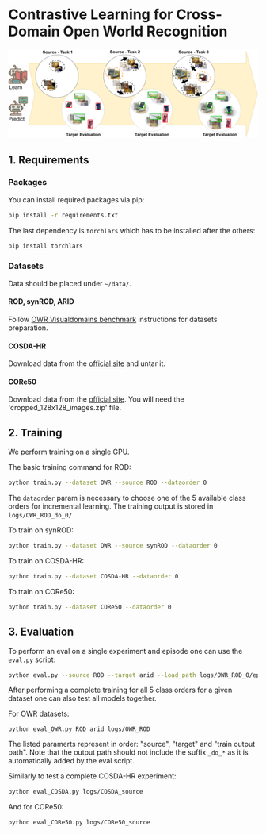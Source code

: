 # Contrastive Learning for Cross-Domain Open World Recognition

![](media/cow.png)

## 1. Requirements

### Packages

You can install required packages via pip: 

```bash
pip install -r requirements.txt
```

The last dependency is `torchlars` which has to be installed after the others:

```bash
pip install torchlars
```

### Datasets 

Data should be placed under `~/data/`.

#### ROD, synROD, ARID

Follow [OWR Visualdomains benchmark](https://github.com/DarioFontanel/OWR-VisualDomains)
instructions for datasets preparation. 

#### COSDA-HR

Download data from the [official site](https://nlab-mpg.github.io/COSDA-HR/) and untar it. 

#### CORe50 

Download data from the [official site](https://vlomonaco.github.io/core50/). You will need the 'cropped_128x128_images.zip' file. 

## 2. Training

We perform training on a single GPU. 

The basic training command for ROD:

```bash
python train.py --dataset OWR --source ROD --dataorder 0
```

The `dataorder` param is necessary to choose one of the 5 available class orders for incremental
learning. The training output is stored in `logs/OWR_ROD_do_0/`

To train on synROD: 

```bash
python train.py --dataset OWR --source synROD --dataorder 0
```

To train on COSDA-HR:

```bash 
python train.py --dataset COSDA-HR --dataorder 0
```

To train on CORe50: 

```bash 
python train.py --dataset CORe50 --dataorder 0
```


## 3. Evaluation

To perform an eval on a single experiment and episode one can use the `eval.py` script:

```bash
python eval.py --source ROD --target arid --load_path logs/OWR_ROD_0/episode_0.model --mode OWR_eval --eval_episode 0 --dataorder 0
```

After performing a complete training for all 5 class orders for a given dataset one can also test
all models together.

For OWR datasets:

```
python eval_OWR.py ROD arid logs/OWR_ROD
```

The listed paramerts represent in order: "source", "target" and "train output path". Note that the output path should not
include the suffix `_do_*` as it is automatically added by the eval script.

Similarly to test a complete COSDA-HR experiment: 

```bash 
python eval_COSDA.py logs/COSDA_source
```

And for CORe50:
```bash 
python eval_CORe50.py logs/CORe50_source
```
